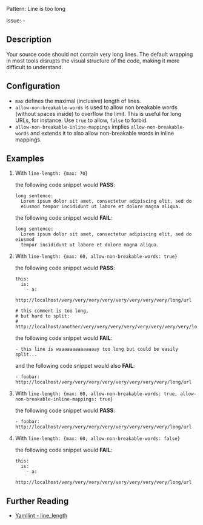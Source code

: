 Pattern: Line is too long

Issue: -

## Description

Your source code should not contain very long lines. The default wrapping in most tools disrupts the visual structure of the code, making it more difficult to understand.

## Configuration

-   `max` defines the maximal (inclusive) length of lines.
-   `allow-non-breakable-words` is used to allow non breakable words (without spaces inside) to overflow the limit. This is useful for long URLs, for instance. Use `true` to allow, `false` to forbid.
-   `allow-non-breakable-inline-mappings` implies `allow-non-breakable-words` and extends it to also allow non-breakable words in inline mappings.

## Examples

1.  With `line-length: {max: 70}`

    the following code snippet would **PASS**:

        long sentence:
          Lorem ipsum dolor sit amet, consectetur adipiscing elit, sed do
          eiusmod tempor incididunt ut labore et dolore magna aliqua.

    the following code snippet would **FAIL**:

        long sentence:
          Lorem ipsum dolor sit amet, consectetur adipiscing elit, sed do eiusmod
          tempor incididunt ut labore et dolore magna aliqua.

2.  With `line-length: {max: 60, allow-non-breakable-words: true}`

    the following code snippet would **PASS**:

        this:
          is:
            - a:
                http://localhost/very/very/very/very/very/very/very/very/long/url

        # this comment is too long,
        # but hard to split:
        # http://localhost/another/very/very/very/very/very/very/very/very/long/url

    the following code snippet would **FAIL**:

        - this line is waaaaaaaaaaaaaay too long but could be easily split...

    and the following code snippet would also **FAIL**:

        - foobar: http://localhost/very/very/very/very/very/very/very/very/long/url

3.  With `line-length: {max: 60, allow-non-breakable-words: true, allow-non-breakable-inline-mappings: true}`

    the following code snippet would **PASS**:

        - foobar: http://localhost/very/very/very/very/very/very/very/very/long/url

4.  With `line-length: {max: 60, allow-non-breakable-words: false}`

    the following code snippet would **FAIL**:

        this:
          is:
            - a:
                http://localhost/very/very/very/very/very/very/very/very/long/url

## Further Reading

* [Yamllint - line_length](https://yamllint.readthedocs.io/en/stable/rules.html#module-yamllint.rules.line_length)